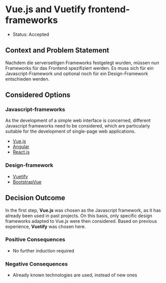 # Vue.js and Vuetify frontend-frameworks 

* Status: Accepted

## Context and Problem Statement
Nachdem die serverseitigen Frameworks festgelegt wurden, müssen nun Frameworks für das Frontend spezifiziert werden.
Es muss sich für ein Javascript-Framework und optional noch für ein Design-Framework entschieden werden.

## Considered Options
### Javascript-frameworks
As the development of a simple web interface is concerned, different Javascript frameworks need to be considered, 
which are particularly suitable for the development of single-page web applications.

* [Vue.js](https://vuejs.org/) 
* [Angular](https://angular.io/) 
* [React.js](https://reactjs.org/) 

### Design-framework
* [Vuetify](https://vuetifyjs.com/en/) 
* [BootstrapVue](https://bootstrap-vue.js.org/) 
## Decision Outcome

In the first step, **Vue.js** was chosen as the Javascript framework, as it has already been used in past projects.
On this basis, only specific design frameworks adapted to Vue.js were then considered. 
Based on previous experience, **Vuetify** was chosen here.

### Positive Consequences
* No further induction required 

### Negative Consequences
* Already known technologies are used, instead of new ones
